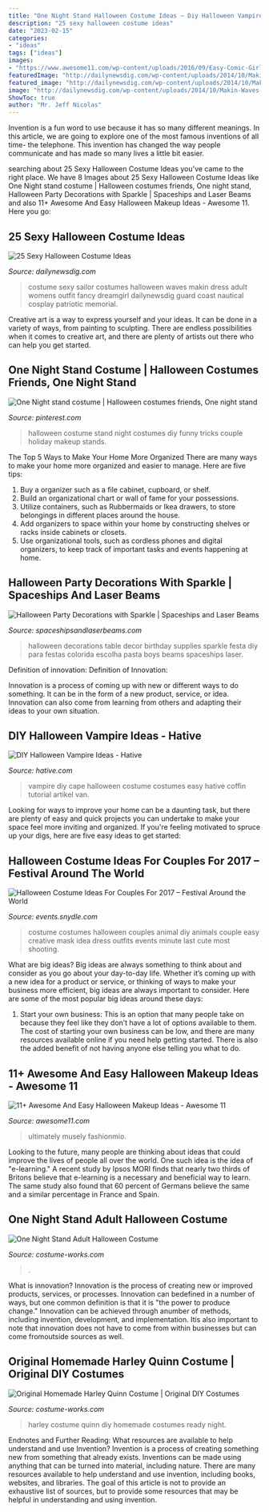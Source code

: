 ```yaml
---
title: "One Night Stand Halloween Costume Ideas ~ Diy Halloween Vampire Ideas"
description: "25 sexy halloween costume ideas"
date: "2023-02-15"
categories:
- "ideas"
tags: ["ideas"]
images:
- "https://www.awesome11.com/wp-content/uploads/2016/09/Easy-Comic-Girl-Makeup.jpg"
featuredImage: "http://dailynewsdig.com/wp-content/uploads/2014/10/Makin-Waves-Sailor-Costume.jpg"
featured_image: "http://dailynewsdig.com/wp-content/uploads/2014/10/Makin-Waves-Sailor-Costume.jpg"
image: "http://dailynewsdig.com/wp-content/uploads/2014/10/Makin-Waves-Sailor-Costume.jpg"
ShowToc: true
author: "Mr. Jeff Nicolas"
---
```



Invention is a fun word to use because it has so many different meanings. In this article, we are going to explore one of the most famous inventions of all time- the telephone. This invention has changed the way people communicate and has made so many lives a little bit easier.

	

		
searching about 25 Sexy Halloween Costume Ideas you've came to the right place. We have 8 Images about 25 Sexy Halloween Costume Ideas like One Night stand costume | Halloween costumes friends, One night stand, Halloween Party Decorations with Sparkle | Spaceships and Laser Beams and also 11+ Awesome And Easy Halloween Makeup Ideas - Awesome 11. Here you go:
		
    
## 25 Sexy Halloween Costume Ideas

<img loading=lazy src="http://dailynewsdig.com/wp-content/uploads/2014/10/Makin-Waves-Sailor-Costume.jpg" onerror="this.onerror=null;this.src='https://tse1.mm.bing.net/th?id=OIP.S6rOWM5Qxt1Y8_HRcn3PUQHaK0&amp;pid=15.1';" alt="25 Sexy Halloween Costume Ideas">

_Source: dailynewsdig.com_

>costume sexy sailor costumes halloween waves makin dress adult womens outfit fancy dreamgirl dailynewsdig guard coast nautical cosplay patriotic memorial. 

	

Creative art is a way to express yourself and your ideas. It can be done in a variety of ways, from painting to sculpting. There are endless possibilities when it comes to creative art, and there are plenty of artists out there who can help you get started.

    
## One Night Stand Costume | Halloween Costumes Friends, One Night Stand

<img loading=lazy src="https://i.pinimg.com/736x/59/6c/0d/596c0d1c5178ed42b34bbdafff318e40--halloween-tricks-halloween-ideas.jpg" onerror="this.onerror=null;this.src='https://tse4.mm.bing.net/th?id=OIP.H6g2sBX9wkmiQwOMfd-CKQHaJ4&amp;pid=15.1';" alt="One Night stand costume | Halloween costumes friends, One night stand">

_Source: pinterest.com_

>halloween costume stand night costumes diy funny tricks couple holiday makeup stands. 

	

The Top 5 Ways to Make Your Home More Organized
There are many ways to make your home more organized and easier to manage. Here are five tips: 
1. Buy a organizer such as a file cabinet, cupboard, or shelf. 
2. Build an organizational chart or wall of fame for your possessions. 
3. Utilize containers, such as Rubbermaids or Ikea drawers, to store belongings in different places around the house. 
4. Add organizers to space within your home by constructing shelves or racks inside cabinets or closets. 
5. Use organizational tools, such as cordless phones and digital organizers, to keep track of important tasks and events happening at home.

    
## Halloween Party Decorations With Sparkle | Spaceships And Laser Beams

<img loading=lazy src="http://spaceshipsandlaserbeams.com/wp-content/uploads/2015/09/halloween-party-supply-ideas-4900.jpg" onerror="this.onerror=null;this.src='https://tse2.mm.bing.net/th?id=OIP.r5p4n2ZzfTFwl6SINOoO8gHaLZ&amp;pid=15.1';" alt="Halloween Party Decorations with Sparkle | Spaceships and Laser Beams">

_Source: spaceshipsandlaserbeams.com_

>halloween decorations table decor birthday supplies sparkle festa diy para festas colorida escolha pasta boys beams spaceships laser. 

	

Definition of innovation:
Definition of Innovation: 

Innovation is a process of coming up with new or different ways to do something. It can be in the form of a new product, service, or idea. Innovation can also come from learning from others and adapting their ideas to your own situation.

    
## DIY Halloween Vampire Ideas - Hative

<img loading=lazy src="https://hative.com/wp-content/uploads/2015/10/halloween-vampire-ideas/19-diy-halloween-vampire-ideas.jpg" onerror="this.onerror=null;this.src='https://tse4.mm.bing.net/th?id=OIP.JBw4NN9PPFACxee-gA5oxQHaKx&amp;pid=15.1';" alt="DIY Halloween Vampire Ideas - Hative">

_Source: hative.com_

>vampire diy cape halloween costume costumes easy hative coffin tutorial artikel van. 

	

Looking for ways to improve your home can be a daunting task, but there are plenty of easy and quick projects you can undertake to make your space feel more inviting and organized. If you're feeling motivated to spruce up your digs, here are five easy ideas to get started: 

    
## Halloween Costume Ideas For Couples For 2017 – Festival Around The World

<img loading=lazy src="https://events.snydle.com/files/2017/06/Halloween-Costume-Ideas-For-Couples-27.jpg" onerror="this.onerror=null;this.src='https://tse1.mm.bing.net/th?id=OIP.nh7cRradYnCRqU4FcIS6RAHaJ3&amp;pid=15.1';" alt="Halloween Costume Ideas For Couples For 2017 – Festival Around the World">

_Source: events.snydle.com_

>costume costumes halloween couples animal diy animals couple easy creative mask idea dress outfits events minute last cute most shooting. 

	

What are big ideas?
Big ideas are always something to think about and consider as you go about your day-to-day life. Whether it’s coming up with a new idea for a product or service, or thinking of ways to make your business more efficient, big ideas are always important to consider. Here are some of the most popular big ideas around these days:
1. Start your own business: This is an option that many people take on because they feel like they don’t have a lot of options available to them. The cost of starting your own business can be low, and there are many resources available online if you need help getting started. There is also the added benefit of not having anyone else telling you what to do.


    
## 11+ Awesome And Easy Halloween Makeup Ideas - Awesome 11

<img loading=lazy src="https://www.awesome11.com/wp-content/uploads/2016/09/Easy-Comic-Girl-Makeup.jpg" onerror="this.onerror=null;this.src='https://tse1.mm.bing.net/th?id=OIP.WBW-3bE8gVXRMKtZTiEtXAHaHa&amp;pid=15.1';" alt="11+ Awesome And Easy Halloween Makeup Ideas - Awesome 11">

_Source: awesome11.com_

>ultimately musely fashionmio. 

	

Looking to the future, many people are thinking about ideas that could improve the lives of people all over the world. One such idea is the idea of "e-learning." A recent study by Ipsos MORI finds that nearly two thirds of Britons believe that e-learning is a necessary and beneficial way to learn. The same study also found that 60 percent of Germans believe the same and a similar percentage in France and Spain. 

    
## One Night Stand Adult Halloween Costume

<img loading=lazy src="https://photos.costume-works.com/full/one_night_stand5.jpg" onerror="this.onerror=null;this.src='https://tse1.mm.bing.net/th?id=OIP.0wwNLGSU2DjzbN3qcCdYagHaMa&amp;pid=15.1';" alt="One Night Stand Adult Halloween Costume">

_Source: costume-works.com_

>. 

	

What is innovation?
Innovation is the process of creating new or improved products, services, or processes. Innovation can bedefined in a number of ways, but one common definition is that it is "the power to produce change." Innovation can be achieved through anumber of methods, including invention, development, and implementation. Itis also important to note that innovation does not have to come from within businesses but can come fromoutside sources as well.

    
## Original Homemade Harley Quinn Costume | Original DIY Costumes

<img loading=lazy src="https://photos.costume-works.com/full/harley_quinn4.jpg" onerror="this.onerror=null;this.src='https://tse2.mm.bing.net/th?id=OIP.UNUswXWge9EGBbZvn9AL8AHaMt&amp;pid=15.1';" alt="Original Homemade Harley Quinn Costume | Original DIY Costumes">

_Source: costume-works.com_

>harley costume quinn diy homemade costumes ready night. 

	

Endnotes and Further Reading: What resources are available to help understand and use Invention?
Invention is a process of creating something new from something that already exists. Inventions can be made using anything that can be turned into material, including nature. There are many resources available to help understand and use invention, including books, websites, and libraries. The goal of this article is not to provide an exhaustive list of sources, but to provide some resources that may be helpful in understanding and using invention.

